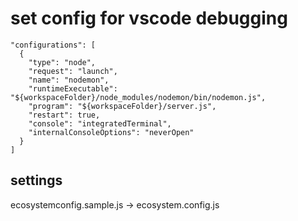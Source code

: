 # set config for vscode debugging

```
"configurations": [
  {
    "type": "node",
    "request": "launch",
    "name": "nodemon",
    "runtimeExecutable": "${workspaceFolder}/node_modules/nodemon/bin/nodemon.js",
    "program": "${workspaceFolder}/server.js",
    "restart": true,
    "console": "integratedTerminal",
    "internalConsoleOptions": "neverOpen"
  }
]
```



## settings
ecosystemconfig.sample.js -> ecosystem.config.js
